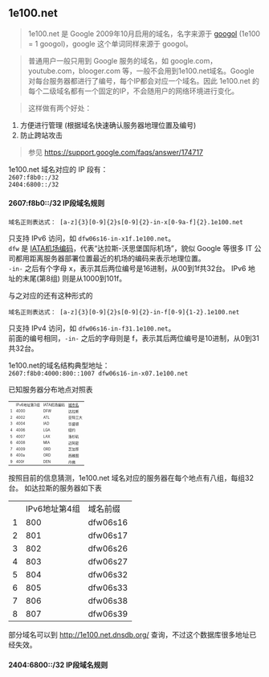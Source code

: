 ## 1e100.net  

> 1e100.net 是 Google 2009年10月启用的域名，名字来源于 <a href="http://en.wikipedia.org/wiki/Googol" target="_blank">googol</a> (1e100 = 1 googol)，google 这个单词同样来源于 googol。

> 普通用户一般只用到 Google 服务的域名，如 google.com，youtube.com，blooger.com 等，一般不会用到1e100.net域名。Google 对每台服务器都进行了编号，每个IP都会对应一个域名。因此 1e100.net 的每个二级域名都有一个固定的IP，不会随用户的网络环境进行变化。

> 这样做有两个好处：  
1.  方便进行管理 (根据域名快速确认服务器地理位置及编号)  
2.  防止跨站攻击  

> 参见 https://support.google.com/faqs/answer/174717   


1e100.net 域名对应的 IP 段有：  
<code>2607:f8b0::/32</code>   
<code>2404:6800::/32</code>

#### 2607:f8b0::/32 IP段域名规则  

<pre><code>域名正则表达式： [a-z]{3}[0-9]{2}<span="color:blue">s</span>[0-9]{2}-in-x[0-9a-f]{2}.1e100.net</code></pre>  
只支持 IPv6 访问，如 <code>dfw06s16-in-x1f.1e100.net</code>。  
<code>dfw</code> 是 <a href="http://en.wikipedia.org/wiki/International_Air_Transport_Association_airport_code" target="_blank">IATA机场编码</a>，代表“达拉斯-沃思堡国际机场”，貌似 Google 等很多 IT 公司都用距离服务器部署位置最近的机场的编码来表示地理位置。  
<code>-in-</code> 之后有个字母 x，表示其后两位编号是16进制，从00到1f共32台。
IPv6 地址的末尾(第8组) 则是从1000到101f。  

与之对应的还有这种形式的  
<pre><code>域名正则表达式： [a-z]{3}[0-9]{2}s[0-9]{2}-in-f[0-9]{1-2}.1e100.net</code></pre>  
只支持 IPv4 访问，如 <code>dfw06s16-in-f31.1e100.net</code>。  
前面的编号相同，<code>-in-</code> 之后的字母则是 f，表示其后两位编号是10进制，从0到31共32台。

1e100.net的域名结构典型地址：  
<code>2607:f8b0:4000:800::1007 dfw06s16-in-x07.1e100.net</code>

已知服务器分布地点对照表
<table style="font-size:0.5em">
<th><td>IPv6地址第3组</td><td>IATA机场编码</td><td><a href="http://www.nationsonline.org/oneworld/IATA_Codes/airport_code_list.htm" target="_blank">城市名</a></td></th>
<tr><td>1</td><td>4000</td><td>DFW</td><td>达拉斯</td></tr>
<tr><td>2</td><td>4002</td><td>ATL</td><td>亚特兰大</td></tr>
<tr><td>3</td><td>4004</td><td>IAD</td><td>华盛顿</td></tr>
<tr><td>4</td><td>4006</td><td>LGA</td><td>纽约</td></tr>
<tr><td>5</td><td>4007</td><td>LAX</td><td>洛杉矶</td></tr>
<tr><td>6</td><td>4008</td><td>MIA</td><td>迈阿密</td></tr>
<tr><td>7</td><td>4009</td><td>ORD</td><td>芝加哥</td></tr>
<tr><td>8</td><td>400a</td><td>ORD</td><td>西雅图</td></tr>
<tr><td>9</td><td>400f</td><td>DEN</td><td>丹佛</td></tr>
</table>

按照目前的信息猜测，1e100.net 域名对应的服务器在每个地点有八组，每组32台。
如达拉斯的服务器如下表  
<table>
<th><td>IPv6地址第4组</td><td>域名前缀</td></th>
<tr><td>1</td><td>800</td><td>dfw06s16</td></tr>
<tr><td>2</td><td>801</td><td>dfw06s17</td></tr>
<tr><td>3</td><td>802</td><td>dfw06s26</td></tr>
<tr><td>4</td><td>803</td><td>dfw06s27</td></tr>
<tr><td>5</td><td>804</td><td>dfw06s32</td></tr>
<tr><td>6</td><td>805</td><td>dfw06s33</td></tr>
<tr><td>7</td><td>806</td><td>dfw06s38</td></tr>
<tr><td>8</td><td>807</td><td>dfw06s39</td></tr>
</table>

部分域名可以到 http://1e100.net.dnsdb.org/ 查询，不过这个数据库很多地址已经失效。

#### 2404:6800::/32 IP段域名规则  


